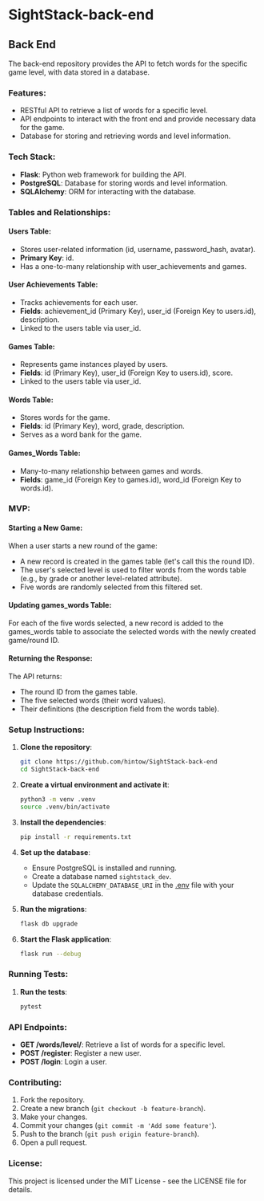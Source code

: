 # SightStack-back-end

## Back End

The back-end repository provides the API to fetch words for the specific game level, with data stored in a database.

### Features:
- RESTful API to retrieve a list of words for a specific level.
- API endpoints to interact with the front end and provide necessary data for the game.
- Database for storing and retrieving words and level information.

### Tech Stack:
- **Flask**: Python web framework for building the API.
- **PostgreSQL**: Database for storing words and level information.
- **SQLAlchemy**: ORM for interacting with the database.

### Tables and Relationships:

#### Users Table:
- Stores user-related information (id, username, password_hash, avatar).
- **Primary Key**: id.
- Has a one-to-many relationship with user_achievements and games.

#### User Achievements Table:
- Tracks achievements for each user.
- **Fields**: achievement_id (Primary Key), user_id (Foreign Key to users.id), description.
- Linked to the users table via user_id.

#### Games Table:
- Represents game instances played by users.
- **Fields**: id (Primary Key), user_id (Foreign Key to users.id), score.
- Linked to the users table via user_id.

#### Words Table:
- Stores words for the game.
- **Fields**: id (Primary Key), word, grade, description.
- Serves as a word bank for the game.

#### Games_Words Table:
- Many-to-many relationship between games and words.
- **Fields**: game_id (Foreign Key to games.id), word_id (Foreign Key to words.id).

### MVP:

#### Starting a New Game:
When a user starts a new round of the game:
- A new record is created in the games table (let's call this the round ID).
- The user's selected level is used to filter words from the words table (e.g., by grade or another level-related attribute).
- Five words are randomly selected from this filtered set.

#### Updating games_words Table:
For each of the five words selected, a new record is added to the games_words table to associate the selected words with the newly created game/round ID.

#### Returning the Response:
The API returns:
- The round ID from the games table.
- The five selected words (their word values).
- Their definitions (the description field from the words table).

### Setup Instructions:

1. **Clone the repository**:
    ```sh
    git clone https://github.com/hintow/SightStack-back-end
    cd SightStack-back-end
    ```

2. **Create a virtual environment and activate it**:
    ```sh
    python3 -m venv .venv
    source .venv/bin/activate
    ```

3. **Install the dependencies**:
    ```sh
    pip install -r requirements.txt
    ```

4. **Set up the database**:
    - Ensure PostgreSQL is installed and running.
    - Create a database named `sightstack_dev`.
    - Update the `SQLALCHEMY_DATABASE_URI` in the [.env](http://_vscodecontentref_/0) file with your database credentials.

5. **Run the migrations**:
    ```sh
    flask db upgrade
    ```

6. **Start the Flask application**:
    ```sh
    flask run --debug
    ```

### Running Tests:

1. **Run the tests**:
    ```sh
    pytest
    ```

### API Endpoints:

- **GET /words/level/<level>**: Retrieve a list of words for a specific level.
- **POST /register**: Register a new user.
- **POST /login**: Login a user.

### Contributing:

1. Fork the repository.
2. Create a new branch (`git checkout -b feature-branch`).
3. Make your changes.
4. Commit your changes (`git commit -m 'Add some feature'`).
5. Push to the branch (`git push origin feature-branch`).
6. Open a pull request.

### License:

This project is licensed under the MIT License - see the LICENSE file for details.
